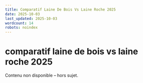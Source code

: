 ```yaml
---
title: Comparatif Laine De Bois Vs Laine Roche 2025
date: 2025-10-03
last_updated: 2025-10-03
wordcount: 14
robots: noindex
---
```


# comparatif laine de bois vs laine roche 2025

Contenu non disponible – hors sujet.
